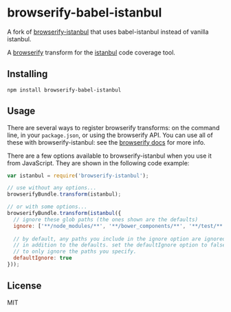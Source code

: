 # browserify-babel-istanbul

A fork of [browserify-istanbul](https://github.com/devongovett/browserify-istanbul) that uses babel-istanbul instead of vanilla istanbul.

A [browserify](http://github.com/substack/node-browserify) transform for the [istanbul](https://github.com/gotwarlost/istanbul) code coverage tool.

## Installing

    npm install browserify-babel-istanbul
    
## Usage

There are several ways to register browserify transforms: on the command line, in your `package.json`, or using the browserify API.
You can use all of these with browserify-istanbul: see the [browserify docs](http://github.com/substack/node-browserify) for more info.

There are a few options available to browserify-istanbul when you use it from JavaScript.  They are shown in the following code example:

```javascript
var istanbul = require('browserify-istanbul');

// use without any options...
browserifyBundle.transform(istanbul);

// or with some options...
browserifyBundle.transform(istanbul({
  // ignore these glob paths (the ones shown are the defaults)
  ignore: ['**/node_modules/**', '**/bower_components/**', '**/test/**', '**/tests/**', '**/*.json'],
  
  // by default, any paths you include in the ignore option are ignored 
  // in addition to the defaults. set the defaultIgnore option to false 
  // to only ignore the paths you specify.
  defaultIgnore: true
}));
```

## License

MIT
